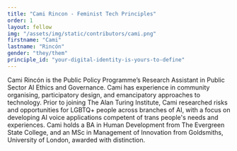 ```yaml
---
title: "Cami Rincon - Feminist Tech Principles"
order: 1
layout: fellow
img: "/assets/img/static/contributors/cami.png"
firstname: "Cami"
lastname: "Rincón"
gender: "they/them"
principle_id: "your-digital-identity-is-yours-to-define"
---
```


Cami Rincón is the Public Policy Programme’s Research Assistant in Public Sector AI Ethics and Governance. Cami has experience in community organising, participatory design, and emancipatory approaches to technology. Prior to joining The Alan Turing Institute, Cami researched risks and opportunities for LGBTQ+ people across branches of AI, with a focus on developing AI voice applications competent of trans people's needs and experiences. 
Cami holds a BA in Human Development from The Evergreen State College, and an MSc in Management of Innovation from Goldsmiths, University of London, awarded with distinction.





